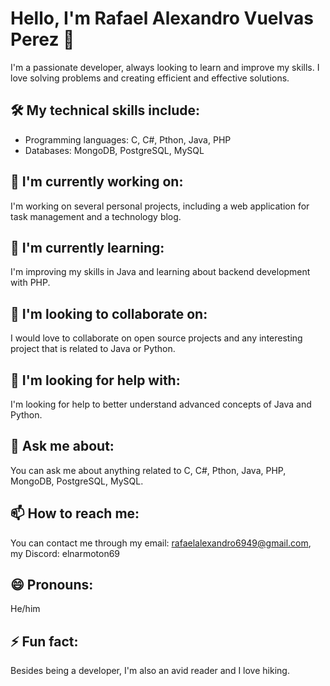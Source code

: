 # Hello, I'm Rafael Alexandro Vuelvas Perez 👋

I'm a passionate developer, always looking to learn and improve my skills. I love solving problems and creating efficient and effective solutions.

## 🛠️ My technical skills include:

- Programming languages: C, C#, Pthon, Java, PHP
- Databases: MongoDB, PostgreSQL, MySQL

## 🔭 I'm currently working on:

I'm working on several personal projects, including a web application for task management and a technology blog.

## 🌱 I'm currently learning:

I'm improving my skills in Java and learning about backend development with PHP.

## 👯 I'm looking to collaborate on:

I would love to collaborate on open source projects and any interesting project that is related to Java or Python.

## 🤔 I'm looking for help with:

I'm looking for help to better understand advanced concepts of Java and Python.

## 💬 Ask me about:

You can ask me about anything related to C, C#, Pthon, Java, PHP, MongoDB, PostgreSQL, MySQL.

## 📫 How to reach me:

You can contact me through my email: rafaelalexandro6949@gmail.com, my Discord: elnarmoton69

## 😄 Pronouns:

He/him

## ⚡ Fun fact:

Besides being a developer, I'm also an avid reader and I love hiking.